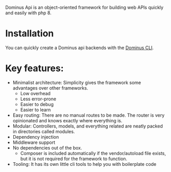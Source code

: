 Dominus Api is an object-oriented framework for building web APIs quickly and easily with php 8.

# Installation

You can quickly create a Dominus api backends with the [Dominus CLI](https://github.com/daniel1919-00/DominusCli).

# Key features:
* Minimalist architecture: Simplicity gives the framework some advantages over other frameworks.
    * Low overhead
    * Less error-prone
    * Easier to debug
    * Easier to learn
* Easy routing: There are no manual routes to be made. The router is very opinionated and knows exactly where everything is.
* Modular: Controllers, models, and everything related are neatly packed in directories called modules.
* Dependency injection
* Middleware support
* No dependencies out of the box. 
    * Composer is included automatically if the vendor/autoload file exists, but it is not required for the framework to function.
* Tooling: It has its own little cli tools to help you with boilerplate code
